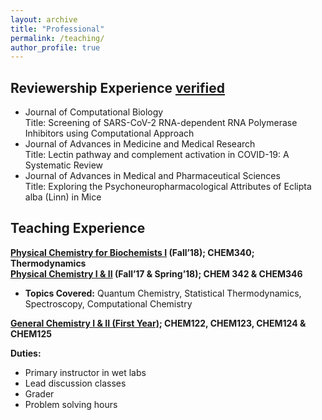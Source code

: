 ```yaml
---
layout: archive
title: "Professional"
permalink: /teaching/
author_profile: true
---
```


## Reviewership Experience [verified](https://publons.com/researcher/4578051/aayush-gupta/) <br/>
* Journal of Computational Biology<br/>
  Title: Screening of SARS-CoV-2 RNA-dependent RNA Polymerase Inhibitors using Computational Approach<br/>
* Journal of Advances in Medicine and Medical Research<br/>
  Title: Lectin pathway and complement activation in COVID-19: A Systematic Review<br/>
* Journal of Advances in Medical and Pharmaceutical Sciences<br/>
  Title: Exploring the Psychoneuropharmacological Attributes of Eclipta alba (Linn) in Mice<br/>


## Teaching Experience

**[Physical Chemistry for Biochemists I](https://catalog.uic.edu/all-course-descriptions/chem/) (Fall’18); CHEM340; Thermodynamics** <br/>
**[Physical Chemistry I & II](https://catalog.uic.edu/all-course-descriptions/chem/) (Fall’17 & Spring’18); CHEM 342 & CHEM346** <br/>

* **Topics Covered:** Quantum Chemistry, Statistical Thermodynamics, Spectroscopy, Computational Chemistry <br/>

**[General Chemistry I & II (First Year)](https://catalog.uic.edu/all-course-descriptions/chem/); CHEM122, CHEM123, CHEM124 & CHEM125**<br/>

**Duties:** 
* Primary instructor in wet labs 
* Lead discussion classes
* Grader
* Problem solving hours
